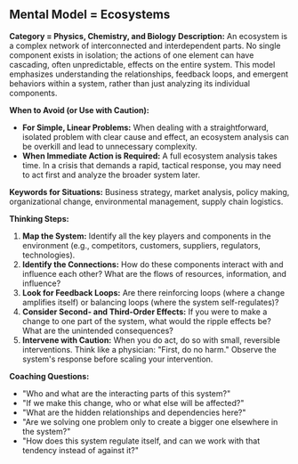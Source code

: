 ## Mental Model = Ecosystems

**Category = Physics, Chemistry, and Biology**
**Description:** 
An ecosystem is a complex network of interconnected and interdependent parts. No single component exists in isolation; the actions of one element can have cascading, often unpredictable, effects on the entire system. This model emphasizes understanding the relationships, feedback loops, and emergent behaviors within a system, rather than just analyzing its individual components.

**When to Avoid (or Use with Caution):**
- **For Simple, Linear Problems:** When dealing with a straightforward, isolated problem with clear cause and effect, an ecosystem analysis can be overkill and lead to unnecessary complexity.
- **When Immediate Action is Required:** A full ecosystem analysis takes time. In a crisis that demands a rapid, tactical response, you may need to act first and analyze the broader system later.

**Keywords for Situations:**
Business strategy, market analysis, policy making, organizational change, environmental management, supply chain logistics.

**Thinking Steps:**
1. **Map the System:** Identify all the key players and components in the environment (e.g., competitors, customers, suppliers, regulators, technologies).
2. **Identify the Connections:** How do these components interact with and influence each other? What are the flows of resources, information, and influence?
3. **Look for Feedback Loops:** Are there reinforcing loops (where a change amplifies itself) or balancing loops (where the system self-regulates)?
4. **Consider Second- and Third-Order Effects:** If you were to make a change to one part of the system, what would the ripple effects be? What are the unintended consequences?
5. **Intervene with Caution:** When you do act, do so with small, reversible interventions. Think like a physician: "First, do no harm." Observe the system's response before scaling your intervention.

**Coaching Questions:**
- "Who and what are the interacting parts of this system?"
- "If we make this change, who or what else will be affected?"
- "What are the hidden relationships and dependencies here?"
- "Are we solving one problem only to create a bigger one elsewhere in the system?"
- "How does this system regulate itself, and can we work with that tendency instead of against it?"